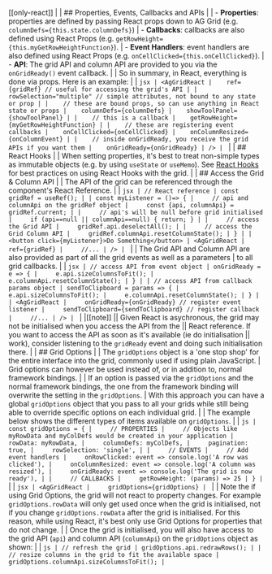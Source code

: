 [[only-react]]
|
| ## Properties, Events, Callbacks and APIs
|
| - **Properties**: properties are defined by passing React props down to AG Grid (e.g. `columnDefs={this.state.columnDefs}`)
| - **Callbacks**: callbacks are also defined using React Props (e.g. `getRowHeight={this.myGetRowHeightFunction}`).
| - **Event Handlers**: event handlers are also defined using React Props (e.g. `onCellClicked={this.onCellClicked}`).
| - **API**: The grid API and column API are provided to you via the `onGridReady()` event callback.
|
| So in summary, in React, everything is done via props. Here is an example:
|
| ```jsx
| <AgGridReact
|    ref={gridRef} // useful for accessing the grid's API
|
|    rowSelection="multiple" // simple attributes, not bound to any state or prop
|
|    // these are bound props, so can use anything in React state or props
|    columnDefs={columnDefs}
|    showToolPanel={showToolPanel}
|
|    // this is a callback
|    getRowHeight={myGetRowHeightFunction}
|
|    // these are registering event callbacks
|    onCellClicked={onCellClicked}
|    onColumnResized={onColumnEvent}
|
|    // inside onGridReady, you receive the grid APIs if you want them
|    onGridReady={onGridReady}
| />
| ```
|
| ## React Hooks
|
| When setting properties, it's best to treat non-simple types as immutable objects (e.g. by using `useState` or `useMemo`). See [React Hooks](/react-hooks/) for best practices on using React Hooks with the grid.
|
| ## Access the Grid & Column API
|
| The API of the grid can be referenced through the component's React Reference.
|
| ```jsx
| // React reference
| const gridRef = useRef();
|
| const myListener = ()=> {
|     // api and columnApi on the gridRef object
|     const {api, columnApi} = gridRef.current;
|
|     // api's will be null before grid initialised
|     if (api==null || columnApi==null) { return; }
|
|     // access the Grid API
|     gridRef.api.deselectAll();
|
|     // access the Grid Column API
|     gridRef.columnApi.resetColumnState();
| }
|
| <button click={myListener}>Do Something</button>
| <AgGridReact
|     ref={gridRef}
|     //...
| />
| ```
|
| The Grid API and Column API are also provided as part of all the grid events as well as a parameters
| to all grid callbacks.
|
| ```jsx
| // access API from event object
| onGridReady = e => {
|     e.api.sizeColumnsToFit();
|     e.columnApi.resetColumnState();
| }
|
| // access API from callback params object
| sendToClipboard = params => {
|     e.api.sizeColumnsToFit();
|     e.columnApi.resetColumnState();
| }
|
| <AgGridReact
|     onGridReady={onGridReady} // register event listener
|     sendToClipboard={sendToClipboard} // register callback
|     //...
| />
| ```
|
|[[note]]
|| Given React is asychronous, the grid may not be initialised when you access the API from the
|| React reference. If you want to access the API as soon as it's available (ie do initialisation
|| work), consider listening to the `gridReady` event and doing such initialisation there.
|
| ## Grid Options
|
| The `gridOptions` object is a 'one stop shop' for the entire interface into the grid, commonly used if using plain JavaScript.
| Grid options can however be used instead of, or in addition to, normal framework bindings.
|
| If an option is passed via the `gridOptions` and the normal framework bindings, the one from the framework binding will overwrite the setting in the `gridOptions`.
| With this approach you can have a global `gridOptions` object that you pass to all your grids while still being able to override specific options on each individual grid.
|
| The example below shows the different types of items available on `gridOptions`.
|
| ```js
| const gridOptions = {
|     // PROPERTIES
|     // Objects like myRowData and myColDefs would be created in your application
|     rowData: myRowData,
|     columnDefs: myColDefs,
|     pagination: true,
|     rowSelection: 'single',
|
|     // EVENTS
|     // Add event handlers
|     onRowClicked: event => console.log('A row was clicked'),
|     onColumnResized: event => console.log('A column was resized'),
|     onGridReady: event => console.log('The grid is now ready'),
|
|     // CALLBACKS
|     getRowHeight: (params) => 25
| }
| ```
|
| ```jsx
| <AgGridReact
|     gridOptions={gridOptions}
| ```
|
| Note the if using Grid Options, the grid will not react to property changes. For example `gridOptions.rowData` will only get used once when the grid is initialised, not if you change `gridOptions.rowData` after the grid is initialised. For this reason, while using React, it's best only use Grid Options for properties that do not change.
|
| Once the grid is initialised, you will also have access to the grid API (`api`) and column API (`columnApi`) on the `gridOptions` object as shown:
|
| ```js
| // refresh the grid
| gridOptions.api.redrawRows();
|
| // resize columns in the grid to fit the available space
| gridOptions.columnApi.sizeColumnsToFit();
| ```
